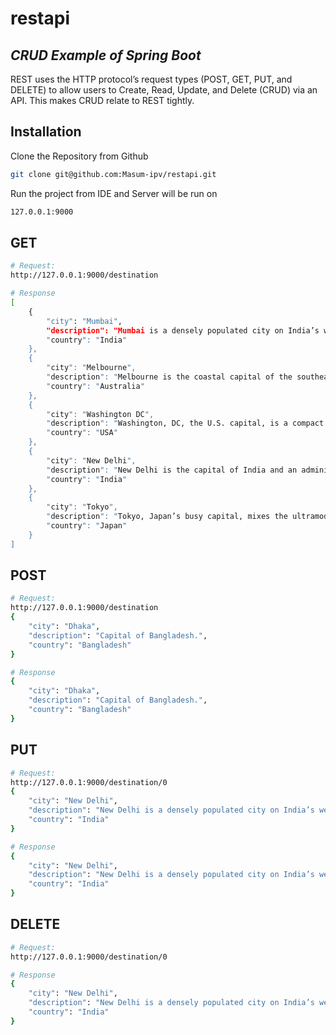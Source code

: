 # restapi
## _CRUD Example of Spring Boot_

REST uses the HTTP protocol’s request types (POST, GET, PUT, and DELETE) to allow users to Create, Read, Update, and Delete (CRUD) via an API. This makes CRUD relate to REST tightly. 


## Installation
Clone the Repository from Github
```sh
git clone git@github.com:Masum-ipv/restapi.git
```
Run the project from IDE and Server will be run on
```sh
127.0.0.1:9000
```

## GET
```sh
# Request:
http://127.0.0.1:9000/destination
```
```sh
# Response
[
    {
        "city": "Mumbai",
        "description": "Mumbai is a densely populated city on India’s west coast.",
        "country": "India"
    },
    {
        "city": "Melbourne",
        "description": "Melbourne is the coastal capital of the southeastern Australian state of Victoria.",
        "country": "Australia"
    },
    {
        "city": "Washington DC",
        "description": "Washington, DC, the U.S. capital, is a compact city on the Potomac River, bordering the states of Maryland and Virginia.",
        "country": "USA"
    },
    {
        "city": "New Delhi",
        "description": "New Delhi is the capital of India and an administrative district of the National Capital Territory of Delhi.",
        "country": "India"
    },
    {
        "city": "Tokyo",
        "description": "Tokyo, Japan’s busy capital, mixes the ultramodern and the traditional, from neon-lit skyscrapers to historic temples.",
        "country": "Japan"
    }
]
```

## POST
```sh
# Request:
http://127.0.0.1:9000/destination
{
    "city": "Dhaka",
    "description": "Capital of Bangladesh.",
    "country": "Bangladesh"
}
```
```sh
# Response
{
    "city": "Dhaka",
    "description": "Capital of Bangladesh.",
    "country": "Bangladesh"
}
```
## PUT
```sh
# Request:
http://127.0.0.1:9000/destination/0
{
    "city": "New Delhi",
    "description": "New Delhi is a densely populated city on India’s west coast.",
    "country": "India"
}
```
```sh
# Response
{
    "city": "New Delhi",
    "description": "New Delhi is a densely populated city on India’s west coast.",
    "country": "India"
}
```
## DELETE
```sh
# Request:
http://127.0.0.1:9000/destination/0
```
```sh
# Response
{
    "city": "New Delhi",
    "description": "New Delhi is a densely populated city on India’s west coast.",
    "country": "India"
}
```
